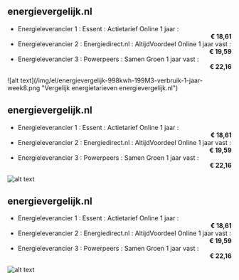 
<div class="tarievenblok">

## energievergelijk.nl    
   
- Energieleverancier 1 :  Essent  : Actietarief Online 1 jaar   : <div style="text-align: right">**€ 18,61**</div>  
- Energieleverancier 2 :  Energiedirect.nl : AltijdVoordeel Online 1 jaar vast   : <div style="text-align: right">**€ 19,59**</div>  
- Energieleverancier 3 :  Powerpeers :  Samen Groen 1 jaar vast   : <div style="text-align: right">**€ 22,16**</div>  
 

</div>
![alt text](/img/el/energievergelijk-998kwh-199M3-verbruik-1-jaar-week8.png "Vergelijk energietarieven energievergelijk.nl")
<div class="tarievenblok">

## energievergelijk.nl    
   
- Energieleverancier 1 :  Essent  : Actietarief Online 1 jaar   : <div style="text-align: right">**€ 18,61**</div>  
- Energieleverancier 2 :  Energiedirect.nl : AltijdVoordeel Online 1 jaar vast   : <div style="text-align: right">**€ 19,59**</div>  
- Energieleverancier 3 :  Powerpeers :  Samen Groen 1 jaar vast   : <div style="text-align: right">**€ 22,16**</div>  
 


![alt text](/img/el/energievergelijk-998kwh-199M3-verbruik-1-jaar-week8.png "Vergelijk energietarieven energievergelijk.nl")

</div>


<div class="tarievenblok">

## energievergelijk.nl    
   
- Energieleverancier 1 :  Essent  : Actietarief Online 1 jaar   : <div class="tarief" style="text-align: right">**€ 18,61**</div>  
- Energieleverancier 2 :  Energiedirect.nl : AltijdVoordeel Online 1 jaar vast   : <div class="tarief" style="text-align: right">**€ 19,59**</div>  
- Energieleverancier 3 :  Powerpeers :  Samen Groen 1 jaar vast   : <div class="tarief" style="text-align: right">**€ 22,16**</div>  
 

<div x-data={show:false}><a x-on:click.prevent="show=!show" x-text="show ? 'Verberg schermprint' : 'Toon schermprint'" class="text-gray-200 focus:outline-none"></a><div x-show="show" class="tarievenimg">

![alt text](/img/el/energievergelijk-998kwh-199M3-verbruik-1-jaar-week8.png "Vergelijk energietarieven energievergelijk.nl")

</div></div>
</div>


